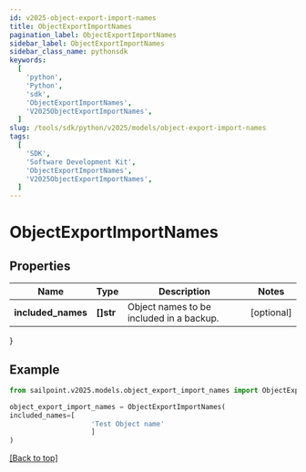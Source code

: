 ```yaml
---
id: v2025-object-export-import-names
title: ObjectExportImportNames
pagination_label: ObjectExportImportNames
sidebar_label: ObjectExportImportNames
sidebar_class_name: pythonsdk
keywords:
  [
    'python',
    'Python',
    'sdk',
    'ObjectExportImportNames',
    'V2025ObjectExportImportNames',
  ]
slug: /tools/sdk/python/v2025/models/object-export-import-names
tags:
  [
    'SDK',
    'Software Development Kit',
    'ObjectExportImportNames',
    'V2025ObjectExportImportNames',
  ]
---
```


# ObjectExportImportNames

## Properties

| Name | Type | Description | Notes |
| --- | --- | --- | --- |
| **included_names** | **[]str** | Object names to be included in a backup. | [optional] |

}

## Example

```python
from sailpoint.v2025.models.object_export_import_names import ObjectExportImportNames

object_export_import_names = ObjectExportImportNames(
included_names=[
                    'Test Object name'
                    ]
)

```

[[Back to top]](#)
